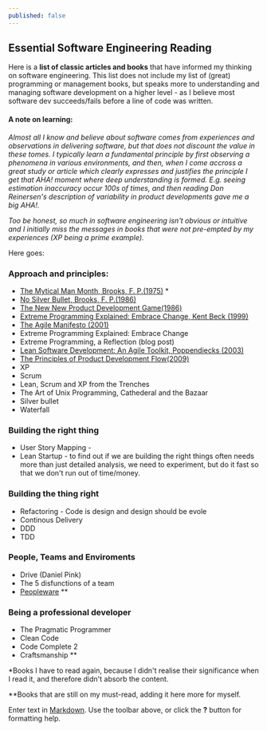 ```yaml
---
published: false
---
```


## Essential Software Engineering Reading

Here is a **list of classic articles and books** that have informed my thinking on software engineering. This list does not include my list of (great) programming or management books, but speaks more to understanding and managing software development on a higher level - as I believe most software dev succeeds/fails before a line of code was written.

#### A note on learning:
*Almost all I know and believe about software comes from experiences and observations in delivering software, but that does not discount the value in these tomes. I typically learn a fundamental principle by first observing a phenomena in various environments, and then, when I come accross a great study or article which clearly expresses and justifies the principle I get that AHA! moment where deep understanding is formed. E.g. seeing estimation inaccuracy occur 100s of times, and then reading Don Reinersen's description of variability in product developments gave me a big AHA!.*

*Too be honest, so much in software engineering isn't obvious or intuitive and I initially miss the messages in books that were not pre-empted by my experiences (XP being a prime example).*

Here goes:

### Approach and principles:
* [The Mytical Man Month, Brooks, F. P.(1975)](http://www.amazon.com/The-Mythical-Man-Month-Engineering-Anniversary/dp/0201835959) *
* [No Silver Bullet, Brooks, F. P.(1986)](http://faculty.salisbury.edu/~xswang/Research/Papers/SERelated/no-silver-bullet.pdf)
* [The New New Product Development Game(1986)](https://hbr.org/1986/01/the-new-new-product-development-game)
* [Extreme Programming Explained: Embrace Change, Kent Beck (1999)](http://www.amazon.com/Extreme-Programming-Explained-Embrace-Change/dp/0321278658)
* [The Agile Manifesto (2001)](http://www.agilemanifesto.org/)
* Extreme Programming Explained: Embrace Change
* Extreme Programming, a Reflection (blog post)
* [Lean Software Development: An Agile Toolkit, Poppendiecks (2003)](http://www.amazon.com/Lean-Software-Development-Agile-Toolkit/dp/0321150783)
* [The Principles of Product Development Flow(2009)](http://www.amazon.com/The-Principles-Product-Development-Flow/dp/1935401009)
* XP
* Scrum
* Lean, Scrum and XP from the Trenches
* The Art of Unix Programming, Cathederal and the Bazaar
* Silver bullet
* Waterfall

### Building the right thing
* User Story Mapping - 
* Lean Startup - to find out if we are building the right things often needs more than just detailed analysis, we need to experiment, but do it fast so that we don't run out of time/money.

### Building the thing right
* Refactoring - Code is design and design should be evole
* Continous Delivery
* DDD
* TDD

### People, Teams and Enviroments
* Drive (Daniel Pink)
* The 5 disfunctions of a team
* [Peopleware](http://www.amazon.com/dp/0932633439/) **

### Being a professional developer
* The Pragmatic Programmer
* Clean Code
* Code Complete 2
* Craftsmanship **

*Books I have to read again, because I didn't realise their significance when I read it, and therefore didn't absorb the content.

**Books that are still on my must-read, adding it here more for myself.




Enter text in [Markdown](http://daringfireball.net/projects/markdown/). Use the toolbar above, or click the **?** button for formatting help.
